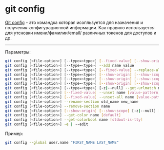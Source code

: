 # git config

[Git config](https://git-scm.com/docs/git-config) - это командка которая исопльзуется для назначения и получения конфигурационной информации. Как правило используется для утсновки имени/фамилии/email/ различных токенов для доступов и др.


---

Параметры:


```bash
git config [<file-option>] [--type=<type>] [--fixed-value] [--show-origin] [--show-scope] [-z|--null] name [value [value-pattern]]
git config [<file-option>] [--type=<type>] --add name value
git config [<file-option>] [--type=<type>] [--fixed-value] --replace-all name value [value-pattern]
git config [<file-option>] [--type=<type>] [--show-origin] [--show-scope] [-z|--null] [--fixed-value] --get name [value-pattern]
git config [<file-option>] [--type=<type>] [--show-origin] [--show-scope] [-z|--null] [--fixed-value] --get-all name [value-pattern]
git config [<file-option>] [--type=<type>] [--show-origin] [--show-scope] [-z|--null] [--fixed-value] [--name-only] --get-regexp name_regex [value-pattern]
git config [<file-option>] [--type=<type>] [-z|--null] --get-urlmatch name URL
git config [<file-option>] [--fixed-value] --unset name [value-pattern]
git config [<file-option>] [--fixed-value] --unset-all name [value-pattern]
git config [<file-option>] --rename-section old_name new_name
git config [<file-option>] --remove-section name
git config [<file-option>] [--show-origin] [--show-scope] [-z|--null] [--name-only] -l | --list
git config [<file-option>] --get-color name [default]
git config [<file-option>] --get-colorbool name [stdout-is-tty]
git config [<file-option>] -e | --edit
```

Пример:

```bash
git config --global user.name "FIRST_NAME LAST_NAME"
```
